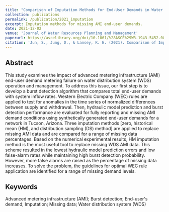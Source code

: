 ```yaml
---
title: "Comparison of Imputation Methods for End-User Demands in Water Distribution Systems"
collection: publications
permalink: /publication/2021_imputation
excerpt: Imputation methods for missing AMI end-user demands.
date: 2021-12-02
venue: 'Journal of Water Resources Planning and Management'
paperurl: https://ascelibrary.org/doi/10.1061/%28ASCE%29WR.1943-5452.0001477
citation: 'Jun, S., Jung, D., & Lansey, K. E. (2021). Comparison of Imputation Methods for End-User Demands in Water Distribution Systems. <i>Journal of Water Resources Planning and Management</i>, 147(12), 04021080.'
---
```

## Abstract
This study examines the impact of advanced metering infrastructure (AMI) end-user demand metering failure on water distribution system (WDS) operation and management. To address this issue, our first step is to develop a burst detection algorithm that compares total end-user demands with system inflow rates. Western Electric Company (WEC) rules are applied to test for anomalies in the time series of normalized differences between supply and withdrawal. Then, hydraulic model prediction and burst detection performance are evaluated for fully reporting and missing AMI demand conditions using synthetically generated end-user demands for a network in Tucson, Arizona. Three imputation methods [zero, historical mean (HM), and distribution sampling (DS) method] are applied to replace missing AMI data and are compared for a range of missing data percentages. Based on the numerical experimental results, HM imputation method is the most useful tool to replace missing WDS AMI data. This scheme resulted in the lowest hydraulic model prediction errors and low false-alarm rates while maintaining high burst detection probability. However, more false alarms are raised as the percentage of missing data increases. To solve the problem, the guidelines for optimal WEC rule application are identified for a range of missing demand levels.
## Keywords
Advanced metering infrastructure (AMI); Burst detection; End-user's demand; Imputation; Missing data; Water distribution system (WDS)
